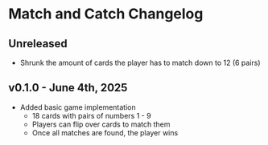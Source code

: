 # Match and Catch Changelog

## Unreleased
* Shrunk the amount of cards the player has to match down to 12 (6 pairs)

## v0.1.0 - June 4th, 2025
* Added basic game implementation
  * 18 cards with pairs of numbers 1 - 9
  * Players can flip over cards to match them
  * Once all matches are found, the player wins